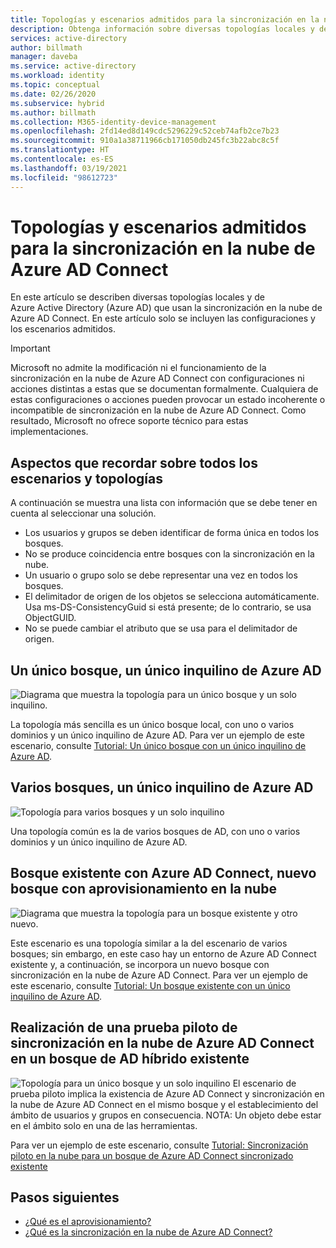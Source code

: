 ```yaml
---
title: Topologías y escenarios admitidos para la sincronización en la nube de Azure AD Connect
description: Obtenga información sobre diversas topologías locales y de Azure Active Directory (Azure AD) que usan la sincronización en la nube de Azure AD Connect.
services: active-directory
author: billmath
manager: daveba
ms.service: active-directory
ms.workload: identity
ms.topic: conceptual
ms.date: 02/26/2020
ms.subservice: hybrid
ms.author: billmath
ms.collection: M365-identity-device-management
ms.openlocfilehash: 2fd14ed8d149cdc5296229c52ceb74afb2ce7b23
ms.sourcegitcommit: 910a1a38711966cb171050db245fc3b22abc8c5f
ms.translationtype: HT
ms.contentlocale: es-ES
ms.lasthandoff: 03/19/2021
ms.locfileid: "98612723"
---
```

# <a name="azure-ad-connect-cloud-sync-supported-topologies-and-scenarios"></a>Topologías y escenarios admitidos para la sincronización en la nube de Azure AD Connect
En este artículo se describen diversas topologías locales y de Azure Active Directory (Azure AD) que usan la sincronización en la nube de Azure AD Connect. En este artículo solo se incluyen las configuraciones y los escenarios admitidos.

> [!IMPORTANT]
> Microsoft no admite la modificación ni el funcionamiento de la sincronización en la nube de Azure AD Connect con configuraciones ni acciones distintas a estas que se documentan formalmente. Cualquiera de estas configuraciones o acciones pueden provocar un estado incoherente o incompatible de sincronización en la nube de Azure AD Connect. Como resultado, Microsoft no ofrece soporte técnico para estas implementaciones.

## <a name="things-to-remember-about-all-scenarios-and-topologies"></a>Aspectos que recordar sobre todos los escenarios y topologías
A continuación se muestra una lista con información que se debe tener en cuenta al seleccionar una solución.

- Los usuarios y grupos se deben identificar de forma única en todos los bosques.
- No se produce coincidencia entre bosques con la sincronización en la nube.
- Un usuario o grupo solo se debe representar una vez en todos los bosques.
- El delimitador de origen de los objetos se selecciona automáticamente.  Usa ms-DS-ConsistencyGuid si está presente; de lo contrario, se usa ObjectGUID.
- No se puede cambiar el atributo que se usa para el delimitador de origen.

## <a name="single-forest-single-azure-ad-tenant"></a>Un único bosque, un único inquilino de Azure AD
![Diagrama que muestra la topología para un único bosque y un solo inquilino.](media/tutorial-single-forest/diagram-2.png)

La topología más sencilla es un único bosque local, con uno o varios dominios y un único inquilino de Azure AD.  Para ver un ejemplo de este escenario, consulte [Tutorial: Un único bosque con un único inquilino de Azure AD](tutorial-single-forest.md).


## <a name="multi-forest-single-azure-ad-tenant"></a>Varios bosques, un único inquilino de Azure AD
![Topología para varios bosques y un solo inquilino](media/plan-cloud-provisioning-topologies/multi-forest-2.png)

Una topología común es la de varios bosques de AD, con uno o varios dominios y un único inquilino de Azure AD.  

## <a name="existing-forest-with-azure-ad-connect-new-forest-with-cloud-provisioning"></a>Bosque existente con Azure AD Connect, nuevo bosque con aprovisionamiento en la nube
![Diagrama que muestra la topología para un bosque existente y otro nuevo.](media/tutorial-existing-forest/existing-forest-new-forest-2.png)

Este escenario es una topología similar a la del escenario de varios bosques; sin embargo, en este caso hay un entorno de Azure AD Connect existente y, a continuación, se incorpora un nuevo bosque con sincronización en la nube de Azure AD Connect.  Para ver un ejemplo de este escenario, consulte [Tutorial: Un bosque existente con un único inquilino de Azure AD](tutorial-existing-forest.md).

## <a name="piloting-azure-ad-connect-cloud-sync-in-an-existing-hybrid-ad-forest"></a>Realización de una prueba piloto de sincronización en la nube de Azure AD Connect en un bosque de AD híbrido existente
![Topología para un único bosque y un solo inquilino](media/tutorial-migrate-aadc-aadccp/diagram-2.png) El escenario de prueba piloto implica la existencia de Azure AD Connect y sincronización en la nube de Azure AD Connect en el mismo bosque y el establecimiento del ámbito de usuarios y grupos en consecuencia. NOTA:  Un objeto debe estar en el ámbito solo en una de las herramientas. 

Para ver un ejemplo de este escenario, consulte [Tutorial: Sincronización piloto en la nube para un bosque de Azure AD Connect sincronizado existente](tutorial-pilot-aadc-aadccp.md)



## <a name="next-steps"></a>Pasos siguientes 

- [¿Qué es el aprovisionamiento?](what-is-provisioning.md)
- [¿Qué es la sincronización en la nube de Azure AD Connect?](what-is-cloud-sync.md)

